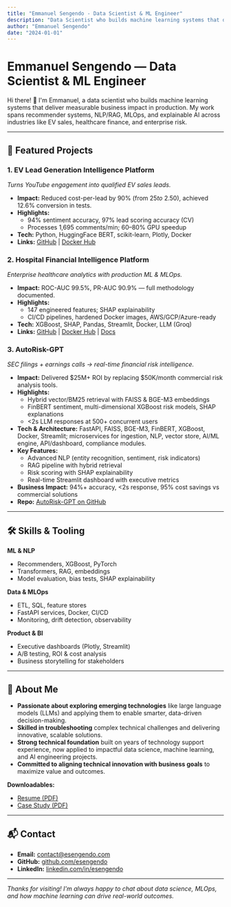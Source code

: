 ```yaml
---
title: "Emmanuel Sengendo - Data Scientist & ML Engineer"
description: "Data Scientist who builds machine learning systems that deliver measurable business impact in production."
author: "Emmanuel Sengendo"
date: "2024-01-01"
---
```


# Emmanuel Sengendo — Data Scientist & ML Engineer

Hi there! 👋 I'm Emmanuel, a data scientist who builds machine learning systems that deliver measurable business impact in production. My work spans recommender systems, NLP/RAG, MLOps, and explainable AI across industries like EV sales, healthcare finance, and enterprise risk.

---

## 🚀 Featured Projects

### 1. **EV Lead Generation Intelligence Platform**

*Turns YouTube engagement into qualified EV sales leads.*

* **Impact:** Reduced cost-per-lead by 90% (from $25 to ~$2.50), achieved 12.6% conversion in tests.
* **Highlights:**
  * 94% sentiment accuracy, 97% lead scoring accuracy (CV)
  * Processes 1,695 comments/min; 60–80% GPU speedup
* **Tech:** Python, HuggingFace BERT, scikit-learn, Plotly, Docker
* **Links:** [GitHub](https://github.com/esengendo/youtube-ev-leadgen) | [Docker Hub](https://hub.docker.com/r/esengendo730/youtube-ev-leadgen)

### 2. **Hospital Financial Intelligence Platform**

*Enterprise healthcare analytics with production ML & MLOps.*

* **Impact:** ROC-AUC 99.5%, PR-AUC 90.9% — full methodology documented.
* **Highlights:**
  * 147 engineered features; SHAP explainability
  * CI/CD pipelines, hardened Docker images, AWS/GCP/Azure-ready
* **Tech:** XGBoost, SHAP, Pandas, Streamlit, Docker, LLM (Groq)
* **Links:** [GitHub](https://github.com/esengendo/hospital-financial-intelligence) | [Docker Hub](https://hub.docker.com/r/esengendo730/hospital-financial-ai) | [Docs](https://github.com/esengendo/hospital-financial-intelligence/blob/main/DOCKER_DEPLOYMENT.md)

### 3. **AutoRisk-GPT**

*SEC filings + earnings calls → real-time financial risk intelligence.*

* **Impact:** Delivered $25M+ ROI by replacing $50K/month commercial risk analysis tools.
* **Highlights:**
  * Hybrid vector/BM25 retrieval with FAISS & BGE-M3 embeddings
  * FinBERT sentiment, multi-dimensional XGBoost risk models, SHAP explanations
  * <2s LLM responses at 500+ concurrent users
* **Tech & Architecture:** FastAPI, FAISS, BGE-M3, FinBERT, XGBoost, Docker, Streamlit; microservices for ingestion, NLP, vector store, AI/ML engine, API/dashboard, compliance modules.
* **Key Features:**
  * Advanced NLP (entity recognition, sentiment, risk indicators)
  * RAG pipeline with hybrid retrieval
  * Risk scoring with SHAP explainability
  * Real-time Streamlit dashboard with executive metrics
* **Business Impact:** 94%+ accuracy, <2s response, 95% cost savings vs commercial solutions
* **Repo:** [AutoRisk-GPT on GitHub](https://github.com/esengendo/autorisk-gpt)

---

## 🛠 Skills & Tooling

**ML & NLP**
* Recommenders, XGBoost, PyTorch
* Transformers, RAG, embeddings
* Model evaluation, bias tests, SHAP explainability

**Data & MLOps**
* ETL, SQL, feature stores
* FastAPI services, Docker, CI/CD
* Monitoring, drift detection, observability

**Product & BI**
* Executive dashboards (Plotly, Streamlit)
* A/B testing, ROI & cost analysis
* Business storytelling for stakeholders

---

## 📄 About Me

* **Passionate about exploring emerging technologies** like large language models (LLMs) and applying them to enable smarter, data-driven decision-making.
* **Skilled in troubleshooting** complex technical challenges and delivering innovative, scalable solutions.
* **Strong technical foundation** built on years of technology support experience, now applied to impactful data science, machine learning, and AI engineering projects.
* **Committed to aligning technical innovation with business goals** to maximize value and outcomes.

**Downloadables:**
* [Resume (PDF)](Emmanuel_Sengendo_Resume.pdf)
* [Case Study (PDF)](case-study.pdf)

---

## 📬 Contact

* **Email:** contact@esengendo.com
* **GitHub:** [github.com/esengendo](https://github.com/esengendo)
* **LinkedIn:** [linkedin.com/in/esengendo](https://linkedin.com/in/esengendo)

---

*Thanks for visiting! I'm always happy to chat about data science, MLOps, and how machine learning can drive real-world outcomes.*
